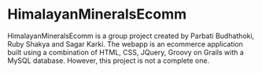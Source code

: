 # HimalayanMineralsEcomm

HimalayanMineralsEcomm is a group project created by Parbati Budhathoki, Ruby Shakya and Sagar Karki.
The webapp is an ecommerce application built using a combination of HTML, CSS, JQuery, Groovy on Grails with a MySQL database. However, this project is not a complete one.





